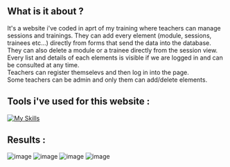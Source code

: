 ## What is it about ?
It's a website i've coded in aprt of my training where teachers can manage sessions and trainings. They can add every element (module, sessions, trainees etc...) directly from forms that send the data into the database. <br>
They can also delete a module or a trainee directly from the session view. <br>
Every list and details of each elements is visible if we are logged in and can be consulted at any time. <br>
Teachers can register themselevs and then log in into the page. <br>
Some teachers can be admin and only them can add/delete elements. <br> 

## Tools i've used for this website :
[![My Skills](https://skillicons.dev/icons?i=html,css,php,mysql,git,figma,symfony,vscode)](https://skillicons.dev)

## Results :
![image](https://github.com/user-attachments/assets/e7a7dad9-b929-4823-b523-702f3952b48c)
![image](https://github.com/user-attachments/assets/349db142-76c5-4df6-a47e-f5238090fabc)
![image](https://github.com/user-attachments/assets/cece5e0c-b085-48b3-a88f-dbe2f1f67c10)
![image](https://github.com/user-attachments/assets/9eb95b38-e268-4aad-a30e-ab0e9cf1cb91)







